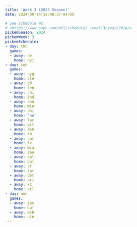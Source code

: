 ```yaml
---
title: 'Week 3 (2024 Season)'
date: 2024-09-14T18:48:37-04:00

# See schedule at:
# <https://www.espn.com/nfl/schedule/_/week/3/year/2024/>
pickemSeason: 2024
pickemWeek: 3
pickemSchedule:
- day: thu
  games:
  - away: ne
    home: nyj
- day: sun
  games:
  - away: nyg
    home: cle
  - away: gb
    home: ten
  - away: chi
    home: ind
  - away: hou
    home: min
  - away: phi
    home: 'no'
  - away: lac
    home: pit
  - away: den
    home: tb
  - away: car
    home: lv
  - away: mia
    home: sea
  - away: bal
    home: dal
  - away: sf
    home: lar
  - away: det
    home: ari
  - away: kc
    home: atl
- day: mon
  games:
  - away: jax
    home: buf
  - away: wsh
    home: cin
---
```

